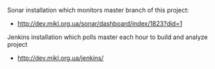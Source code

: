 Sonar installation which monitors master branch of this project:

* http://dev.mikl.org.ua/sonar/dashboard/index/1823?did=1

Jenkins installation which polls master each hour to build and analyze project 

* http://dev.mikl.org.ua/jenkins/